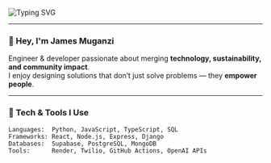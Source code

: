 <!-- Profile README for James Muganzi -->
<!-- Minimal, silent, and elegant -->

![Typing SVG](https://readme-typing-svg.herokuapp.com?font=Inter&weight=500&size=22&duration=4000&pause=1000&color=6BA7E6&center=true&vCenter=true&width=650&lines=Engineer+%26+Innovator;Building+for+Impact;Creating+Sustainable+Tech+for+Communities)

---

### 👋 Hey, I'm James Muganzi

Engineer & developer passionate about merging **technology, sustainability, and community impact**.  
I enjoy designing solutions that don’t just solve problems — they **empower people**.

---

### 🧠 Tech & Tools I Use
```text
Languages:  Python, JavaScript, TypeScript, SQL  
Frameworks: React, Node.js, Express, Django  
Databases:  Supabase, PostgreSQL, MongoDB  
Tools:      Render, Twilio, GitHub Actions, OpenAI APIs

